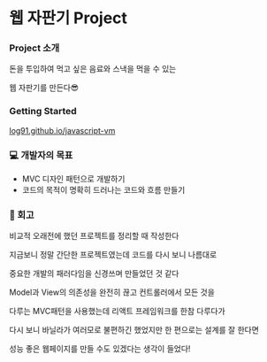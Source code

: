 # 웹 자판기 Project

### Project 소개
돈을 투입하여 먹고 싶은 음료와 스낵을 먹을 수 있는

웹 자판기를 만든다😎

### Getting Started
[log91.github.io/javascript-vm](log91.github.io/javascript-vm)

### 💻 개발자의 목표
- MVC 디자인 패턴으로 개발하기
- 코드의 목적이 명확히 드러나는 코드와 흐름 만들기

### 💫 회고
비교적 오래전에 했던 프로젝트를 정리할 때 작성한다

지금보니 정말 간단한 프로젝트였는데 코드를 다시 보니 나름대로

중요한 개발의 패러다임을 신경쓰며 만들었던 것 같다

Model과 View의 의존성을 완전히 끊고 컨트롤러에서 모든 것을

다루는 MVC패턴을 사용했는데 리액트 프레임워크를 한참 다루다가

다시 보니 바닐라가 여러모로 불편하긴 했었지만 한 편으로는 설계를 잘 한다면

성능 좋은 웹페이지를 만들 수도 있겠다는 생각이 들었다!